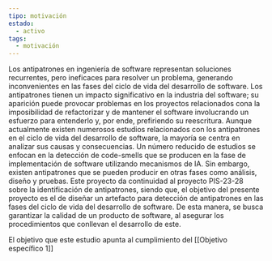 ```yaml
---
tipo: motivación
estado:
  - activo
tags:
  - motivación
---
```

Los antipatrones en ingeniería de software representan soluciones recurrentes, pero ineficaces para resolver un problema, generando inconvenientes en las fases del ciclo de vida del desarrollo de software. Los antipatrones tienen un impacto significativo en la industria del software; su aparición puede provocar problemas en los proyectos relacionados cona la imposibilidad de refactorizar y de mantener el software involucrando un esfuerzo para entenderlo y, por ende, prefiriendo su reescritura. Aunque actualmente existen numerosos estudios relacionados con los antipatrones en el ciclo de vida del desarrollo de software, la mayoría se centra en analizar sus causas y consecuencias. Un número reducido de estudios se enfocan en la detección de code-smells que se producen en la fase de implementación de software utilizando mecanismos de IA. Sin embargo, existen antipatrones que se pueden producir en otras fases como análisis, diseño y pruebas. Este proyecto da continuidad al proyecto PIS-23-28 sobre la identificación de antipatrones, siendo que, el objetivo del presente proyecto es el de diseñar un artefacto para detección de antipatrones en las fases del ciclo de vida del desarrollo de software. De esta manera, se busca garantizar la calidad de un producto de software, al asegurar los procedimientos que conllevan el desarrollo de este.

El objetivo que este estudio apunta al cumplimiento del [[Objetivo específico 1]]
